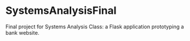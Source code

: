 # SystemsAnalysisFinal
Final project for Systems Analysis Class: a Flask application prototyping a bank website.
